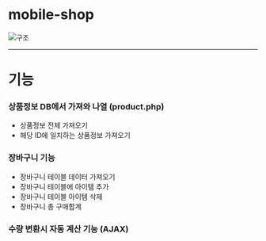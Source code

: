 # mobile-shop

![구조](https://user-images.githubusercontent.com/65330249/97081044-b83f4300-163a-11eb-8e77-89b2a7f19dce.jpg)

------
# 기능

### 상품정보 DB에서 가져와  나열 (product.php)
 * 상품정보 전체 가져오기
 * 해당 ID에 일치하는 상품정보 가져오기 
 
### 장바구니 기능 
* 장바구니 테이블 데이터 가져오기 
* 장바구니 테이블에 아이템 추가
* 장바구니 테이블 아이템 삭제
* 장바구니 총 구매합계

### 수량 변환시 자동 계산 기능 (AJAX)

